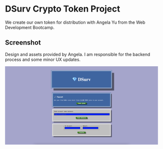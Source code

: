 # DSurv Crypto Token Project

We create our own token for distribution with Angela Yu from the Web Development Bootcamp.


## Screenshot

Design and assets provided by Angela. I am responsible for the backend process and some minor UX updates.

![DSurv homepage view](./dsurv.png)
